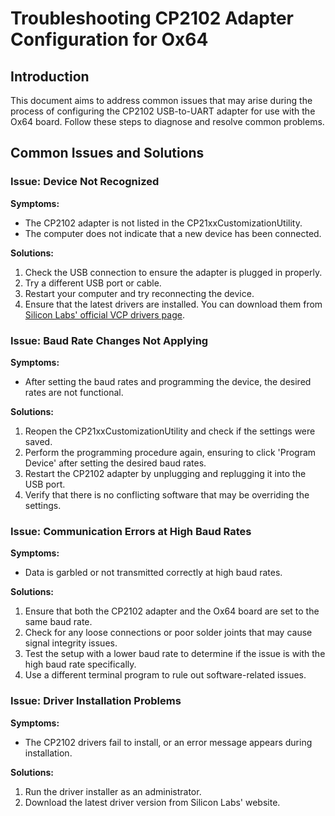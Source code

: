 # Troubleshooting CP2102 Adapter Configuration for Ox64

## Introduction

This document aims to address common issues that may arise during the process of configuring the CP2102 USB-to-UART adapter for use with the Ox64 board. Follow these steps to diagnose and resolve common problems.

## Common Issues and Solutions

### Issue: Device Not Recognized

**Symptoms:**
- The CP2102 adapter is not listed in the CP21xxCustomizationUtility.
- The computer does not indicate that a new device has been connected.

**Solutions:**
1. Check the USB connection to ensure the adapter is plugged in properly.
2. Try a different USB port or cable.
3. Restart your computer and try reconnecting the device.
4. Ensure that the latest drivers are installed. You can download them from [Silicon Labs' official VCP drivers page](https://www.silabs.com/developers/usb-to-uart-bridge-vcp-drivers).

### Issue: Baud Rate Changes Not Applying

**Symptoms:**
- After setting the baud rates and programming the device, the desired rates are not functional.

**Solutions:**
1. Reopen the CP21xxCustomizationUtility and check if the settings were saved.
2. Perform the programming procedure again, ensuring to click 'Program Device' after setting the desired baud rates.
3. Restart the CP2102 adapter by unplugging and replugging it into the USB port.
4. Verify that there is no conflicting software that may be overriding the settings.

### Issue: Communication Errors at High Baud Rates

**Symptoms:**
- Data is garbled or not transmitted correctly at high baud rates.

**Solutions:**
1. Ensure that both the CP2102 adapter and the Ox64 board are set to the same baud rate.
2. Check for any loose connections or poor solder joints that may cause signal integrity issues.
3. Test the setup with a lower baud rate to determine if the issue is with the high baud rate specifically.
4. Use a different terminal program to rule out software-related issues.

### Issue: Driver Installation Problems

**Symptoms:**
- The CP2102 drivers fail to install, or an error message appears during installation.

**Solutions:**
1. Run the driver installer as an administrator.
2. Download the latest driver version from Silicon Labs' website.
